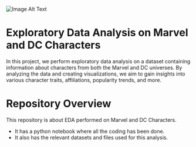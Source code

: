 ![Image Alt Text](https://github.com/GayasuddinMohd/Exploratory-Data-Analysis-on-Marvel-and-DC-Characters/blob/main/marvel-and-dc-image.jpg?raw=true)

# Exploratory Data Analysis on Marvel and DC Characters
In this project, we perform exploratory data analysis on a dataset containing information about characters from both the Marvel and DC universes. By analyzing the data and creating visualizations, we aim to gain insights into various character traits, affiliations, popularity trends, and more.

# Repository Overview
This repository is about EDA performed on Marvel and DC Characters.
   - It has a python notebook where all the coding has been done.
   - It also has the relevant datasets and files used for this analysis.

